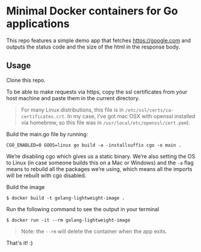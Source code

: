 # Minimal Docker containers for Go applications

This repo features a simple demo app that fetches https://google.com and outputs the status code and the size of the html in the response body.

## Usage
Clone this repo.

To be able to make requests via https, copy the ssl certificates from your host machine and paste them in the current directory.
    
> For many Linux distributions, this file is in `/etc/ssl/certs/ca-certificates.crt`. In my case, I've got mac OSX with openssl installed via homebrew, so this file was in `/usr/local/etc/openssl/cert.pem`).

Build the main.go file by running:

    CGO_ENABLED=0 GOOS=linux go build -a -installsuffix cgo -o main .

We’re disabling cgo which gives us a static binary. We’re also setting the OS to Linux (in case someone builds this on a Mac or Windows) and the `-a` flag means to rebuild all the packages we’re using, which means all the imports will be rebuilt with cgo disabled.

Build the image
    
    $ docker build -t golang-lightweight-image .

Run the following command to see the output in your terminal

    $ docker run -it --rm golang-lightweight-image

> Note: the `--rm` will delete the container when the app exits.

That's it! :)